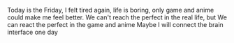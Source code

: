 Today is the Friday, I felt tired again, life is boring, only game and anime could make me feel better.
We can't reach the perfect in the real life, but We can react the perfect in the game and anime
Maybe I will connect the brain interface one day
